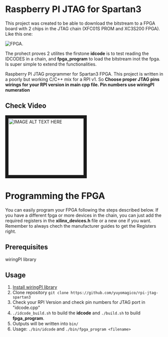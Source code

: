 # Raspberry PI JTAG for Spartan3
This project was created to be able to download the bitstream to a FPGA board with 2 chips in the JTAG chain (XFC01S PROM and XC3S200 FPGA). Like this one:  

![FPGA](https://www.picclickimg.com/d/l400/pict/202418248319_/XILINX-SPARTAN-3-XC3S200-FPGA-module-FPGA-kit-Development.jpg).

The prohect proves 2 utilites the firstone **idcode** is to test reading the IDCODES in a chain, and **fpga_program** to load the bitstream inot the fpga. Is super simple to extend the functionalities.

Raspberry PI JTAG programmer for Spartan3 FPGA. This project is written in a poorly but working C/C++ mix for a RPI v1. So **Choose proper JTAG pins wirings for your RPI version in main cpp file. Pin numbers use wiringPI numeration** 

## Check Video
  <a href="http://www.youtube.com/watch?feature=player_embedded&v=YOUTUBE_VIDEO_ID_HERE
" target="_blank"><img src="http://img.youtube.com/vi/aABMkHJeyaw/0.jpg" 
alt="IMAGE ALT TEXT HERE" width="240" height="180" border="10" /></a>

# Programming the FPGA
You can easily program your FPGA following the steps described below. If you have a different fpga or more devices in the chain, you can just add the required registers in the **xilinx_devices.h** file or a new one if you want. Remember to always chech the manufacturer guides to get the Registers right.

## Prerequisites
wiringPI library

## Usage
1. [Install wiringPI library](http://wiringpi.com/download-and-install/)
2. Clone repository `git clone https://github.com/yuyomagico/rpi-jtag-spartan3`
3. Check your RPI Version and check pin numbers for JTAG port in "idcode.cpp"
4. `./idcode_build.sh` to build the **idcode** and `./build.sh` to build **fpga_program**.
5. Outputs will be written into `bin/`
6. Usage: `./bin/idcode` and `./bin/fpga_program <filename>`

